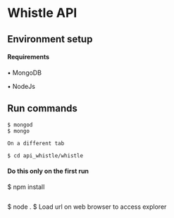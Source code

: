 # Whistle API
## Environment setup 

#### Requirements

• MongoDB

• NodeJs

## Run commands
```
$ mongod
$ mongo

On a different tab

$ cd api_whistle/whistle

```
#### Do this only on the first run

$ npm install
```

```
$ node .
$ Load url on web browser to access explorer

```

